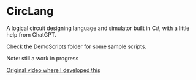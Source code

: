 # CircLang

A logical circuit designing language and simulator built in C#, with a little help from ChatGPT.

Check the DemoScripts folder for some sample scripts.



Note: still a work in progress

[Original video where I developed this](https://youtu.be/egsHBrC5tl4)